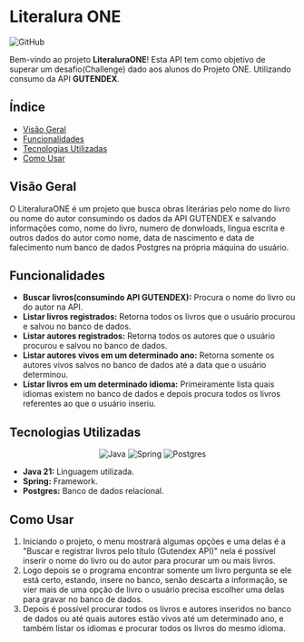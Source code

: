 # Literalura ONE
![GitHub](https://img.shields.io/badge/github-%23121011.svg?style=for-the-badge&logo=github&logoColor=white)

Bem-vindo ao projeto **LiteraluraONE**! Esta API tem como objetivo de superar um desafio(Challenge) dado aos alunos do Projeto ONE.
Utilizando consumo da API **GUTENDEX**.

## Índice

- [Visão Geral](#visão-geral)
- [Funcionalidades](#funcionalidades)
- [Tecnologias Utilizadas](#tecnologias-utilizadas)
- [Como Usar](#como-usar)

## Visão Geral

O LiteraluraONE é um projeto que busca obras literárias pelo nome do livro ou nome do autor consumindo os dados da API GUTENDEX e salvando informações como, nome do livro, numero de donwloads, lingua escrita e outros dados do autor como nome, data de nascimento e data de falecimento num banco de dados Postgres na própria máquina do usuário.

## Funcionalidades

- **Buscar livros(consumindo API GUTENDEX):** Procura o nome do livro ou do autor na API.
- **Listar livros registrados:** Retorna todos os livros que o usuário procurou e salvou no banco de dados.
- **Listar autores registrados:** Retorna todos os autores que o usuário procurou e salvou no banco de dados.
- **Listar autores vivos em um determinado ano:** Retorna somente os autores vivos salvos no banco de dados até a data que o usuário determinou.
- **Listar livros em um determinado idioma:** Primeiramente lista quais idiomas existem no banco de dados e depois procura todos os livros referentes ao que o usuário inseriu.

## Tecnologias Utilizadas
<div align="center">

![Java](https://img.shields.io/badge/java-%23ED8B00.svg?style=for-the-badge&logo=openjdk&logoColor=white)
![Spring](https://img.shields.io/badge/spring-%236DB33F.svg?style=for-the-badge&logo=spring&logoColor=white)
![Postgres](https://img.shields.io/badge/postgres-%23316192.svg?style=for-the-badge&logo=postgresql&logoColor=white)

</div>

- **Java 21:** Linguagem utilizada.
- **Spring:** Framework.
- **Postgres:** Banco de dados relacional.

## Como Usar

1. Iniciando o projeto, o menu mostrará algumas opções e uma delas é a "Buscar e registrar livros pelo título (Gutendex API)" nela é possível inserir o nome do livro ou do autor para procurar um ou mais livros.
2. Logo depois se o programa encontrar somente um livro pergunta se ele está certo, estando, insere no banco, senão descarta a informação, se vier mais de uma opção de livro o usuário precisa escolher uma delas para gravar no banco de dados.
3. Depois é possível procurar todos os livros e autores inseridos no banco de dados ou até quais autores estão vivos até um determinado ano, e também listar os idiomas e procurar todos os livros do mesmo idioma.

